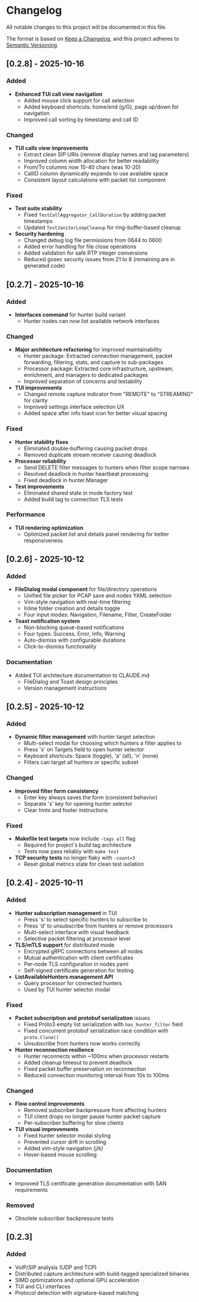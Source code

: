# Changelog

All notable changes to this project will be documented in this file.

The format is based on [Keep a Changelog](https://keepachangelog.com/en/1.0.0/),
and this project adheres to [Semantic Versioning](https://semver.org/spec/v2.0.0.html).

## [0.2.8] - 2025-10-16

### Added
- **Enhanced TUI call view navigation**
  - Added mouse click support for call selection
  - Added keyboard shortcuts: home/end (g/G), page up/down for navigation
  - Improved call sorting by timestamp and call ID

### Changed
- **TUI calls view improvements**
  - Extract clean SIP URIs (remove display names and tag parameters)
  - Improved column width allocation for better readability
  - From/To columns now 15-40 chars (was 10-20)
  - CallID column dynamically expands to use available space
  - Consistent layout calculations with packet list component

### Fixed
- **Test suite stability**
  - Fixed `TestCallAggregator_CallDuration` by adding packet timestamps
  - Updated `TestJanitorLoopCleanup` for ring-buffer-based cleanup
- **Security hardening**
  - Changed debug log file permissions from 0644 to 0600
  - Added error handling for file close operations
  - Added validation for safe RTP integer conversions
  - Reduced gosec security issues from 21 to 8 (remaining are in generated code)

## [0.2.7] - 2025-10-16

### Added
- **Interfaces command** for hunter build variant
  - Hunter nodes can now list available network interfaces

### Changed
- **Major architecture refactoring** for improved maintainability
  - Hunter package: Extracted connection management, packet forwarding, filtering, stats, and capture to sub-packages
  - Processor package: Extracted core infrastructure, upstream, enrichment, and managers to dedicated packages
  - Improved separation of concerns and testability
- **TUI improvements**
  - Changed remote capture indicator from "REMOTE" to "STREAMING" for clarity
  - Improved settings interface selection UX
  - Added space after info toast icon for better visual spacing

### Fixed
- **Hunter stability fixes**
  - Eliminated double-buffering causing packet drops
  - Removed duplicate stream receiver causing deadlock
- **Processor reliability**
  - Send DELETE filter messages to hunters when filter scope narrows
  - Resolved deadlock in hunter heartbeat processing
  - Fixed deadlock in hunter.Manager
- **Test improvements**
  - Eliminated shared state in mode factory test
  - Added build tag to connection TLS tests

### Performance
- **TUI rendering optimization**
  - Optimized packet list and details panel rendering for better responsiveness

## [0.2.6] - 2025-10-12

### Added
- **FileDialog modal component** for file/directory operations
  - Unified file picker for PCAP save and nodes YAML selection
  - Vim-style navigation with real-time filtering
  - Inline folder creation and details toggle
  - Four input modes: Navigation, Filename, Filter, CreateFolder
- **Toast notification system**
  - Non-blocking queue-based notifications
  - Four types: Success, Error, Info, Warning
  - Auto-dismiss with configurable durations
  - Click-to-dismiss functionality

### Documentation
- Added TUI architecture documentation to CLAUDE.md
  - FileDialog and Toast design principles
  - Version management instructions

## [0.2.5] - 2025-10-12

### Added
- **Dynamic filter management** with hunter target selection
  - Multi-select modal for choosing which hunters a filter applies to
  - Press 's' on Targets field to open hunter selector
  - Keyboard shortcuts: Space (toggle), 'a' (all), 'n' (none)
  - Filters can target all hunters or specific subset

### Changed
- **Improved filter form consistency**
  - Enter key always saves the form (consistent behavior)
  - Separate 's' key for opening hunter selector
  - Clear hints and footer instructions

### Fixed
- **Makefile test targets** now include `-tags all` flag
  - Required for project's build tag architecture
  - Tests now pass reliably with `make test`
- **TCP security tests** no longer flaky with `-count=3`
  - Reset global metrics state for clean test isolation

## [0.2.4] - 2025-10-11

### Added
- **Hunter subscription management** in TUI
  - Press 's' to select specific hunters to subscribe to
  - Press 'd' to unsubscribe from hunters or remove processors
  - Multi-select interface with visual feedback
  - Selective packet filtering at processor level
- **TLS/mTLS support** for distributed mode
  - Encrypted gRPC connections between all nodes
  - Mutual authentication with client certificates
  - Per-node TLS configuration in nodes.yaml
  - Self-signed certificate generation for testing
- **ListAvailableHunters management API**
  - Query processor for connected hunters
  - Used by TUI hunter selector modal

### Fixed
- **Packet subscription and protobuf serialization** issues
  - Fixed Proto3 empty list serialization with `has_hunter_filter` field
  - Fixed concurrent protobuf serialization race condition with `proto.Clone()`
  - Unsubscribe from hunters now works correctly
- **Hunter reconnection resilience**
  - Hunter reconnects within ~100ms when processor restarts
  - Added cleanup timeout to prevent deadlock
  - Fixed packet buffer preservation on reconnection
  - Reduced connection monitoring interval from 10s to 100ms

### Changed
- **Flow control improvements**
  - Removed subscriber backpressure from affecting hunters
  - TUI client drops no longer pause hunter packet capture
  - Per-subscriber buffering for slow clients
- **TUI visual improvements**
  - Fixed hunter selector modal styling
  - Prevented cursor drift in scrolling
  - Added vim-style navigation (j/k)
  - Hover-based mouse scrolling

### Documentation
- Improved TLS certificate generation documentation with SAN requirements

### Removed
- Obsolete subscriber backpressure tests

## [0.2.3]

### Added
- VoIP/SIP analysis (UDP and TCP)
- Distributed capture architecture with build-tagged specialized binaries
- SIMD optimizations and optional GPU acceleration
- TUI and CLI interfaces
- Protocol detection with signature-based matching
